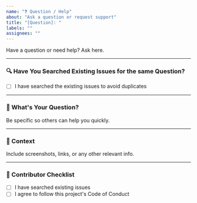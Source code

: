 ```yaml
---
name: "❓ Question / Help"
about: "Ask a question or request support"
title: "[Question]: "
labels: ""
assignees: ""
---
```


Have a question or need help? Ask here.

---
### 🔍 Have You Searched Existing Issues for the same Question?

- [ ] I have searched the existing issues to avoid duplicates

---

### 🧠 What's Your Question?  
Be specific so others can help you quickly.

---

### 📘 Context  
Include screenshots, links, or any other relevant info.

---

### 🙌 Contributor Checklist

- [ ] I have searched existing issues  
- [ ] I agree to follow this project's Code of Conduct  
